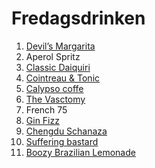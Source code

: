 # Fredagsdrinken   
   
1. [Devil’s Margarita](devils-margarita.md)   
2. Aperol Spritz   
3. [Classic Daiquiri](classic-daiquiri.md)   
4. [Cointreau & Tonic](cointreau-and-tonic.md)   
5. [Calypso coffe](calypso-coffe.md)   
6. [The Vasctomy](the-vasectomy.md)   
7. French 75   
8. [Gin Fizz](gin-fizz.md)   
9. [Chengdu Schanaza](chengdu-schnaza.md)   
10. [Suffering bastard](suffering-bastard.md)   
11. [Boozy Brazilian Lemonade](boozy-brazilian-lemonade.md)   
   
   
